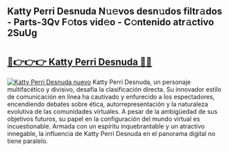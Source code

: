 ## Katty Perri Desnuda N𝚞𝚎vos desn𝚞dos filtr𝚊dos - Parts-3Qv F𝚘tos vid𝚎o - C𝚘ntenido atr𝚊ctivo 2SuUg

# <h2><a href="http://mbapch.tromn.icu/?c=Katty+Perri+Desnuda">🔗👉👉👉 Katty Perri Desnuda 🔗🔗</a></h2>

[![Katty Perri Desnuda nuevo](https://i.imgur.com/pEAQMta.gif)](http://mbapch.tromn.icu/?c=Katty+Perri+Desnuda)
Katty Perri Desnuda, un personaje multifacético y divisivo, desafía la clasificación directa. Su innovador estilo de comunicación en línea ha cautivado y enfurecido a los espectadores, encendiendo debates sobre ética, autorrepresentación y la naturaleza evolutiva de las comunidades virtuales. A pesar de la ambigüedad de sus objetivos futuros, su papel en la configuración del mundo virtual es incuestionable. Armada con un espíritu inquebrantable y un atractivo innegable, la influencia de Katty Perri Desnuda en el panorama digital no tiene paralelo.
